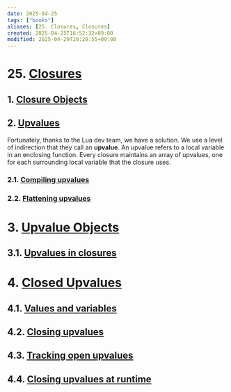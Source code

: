 ```yaml
---
date: 2025-04-25
tags: ["books"]
aliases: [25. Closures, Closures]
created: 2025-04-25T16:52:32+09:00
modified: 2025-04-29T20:20:55+09:00
---
```



# 25. [Closures](https://www.craftinginterpreters.com/closures.html)

## 1. [Closure Objects](https://www.craftinginterpreters.com/closures.html#closure-objects)

## 2. [Upvalues](https://www.craftinginterpreters.com/closures.html#upvalues)

Fortunately, thanks to the Lua dev team, we have a solution. We use a level of indirection that they call an **upvalue**. An upvalue refers to a local variable in an enclosing function. Every closure maintains an array of upvalues, one for each surrounding local variable that the closure uses.

### 2.1. [Compiling upvalues](https://www.craftinginterpreters.com/closures.html#compiling-upvalues)
### 2.2. [Flattening upvalues](https://www.craftinginterpreters.com/closures.html#flattening-upvalues)
# 3. [Upvalue Objects](https://www.craftinginterpreters.com/closures.html#upvalue-objects)

## 3.1. [Upvalues in closures](https://www.craftinginterpreters.com/closures.html#upvalues-in-closures)
# 4. [Closed Upvalues](https://www.craftinginterpreters.com/closures.html#closed-upvalues)

## 4.1. [Values and variables](https://www.craftinginterpreters.com/closures.html#values-and-variables)

## 4.2. [Closing upvalues](https://www.craftinginterpreters.com/closures.html#closing-upvalues)

## 4.3. [Tracking open upvalues](https://www.craftinginterpreters.com/closures.html#tracking-open-upvalues)

## 4.4. [Closing upvalues at runtime](https://www.craftinginterpreters.com/closures.html#closing-upvalues-at-runtime)